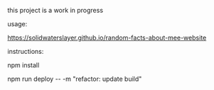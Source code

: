 this project is a work in progress

usage:

https://solidwaterslayer.github.io/random-facts-about-mee-website

instructions:

npm install

npm run deploy -- -m "refactor: update build"
